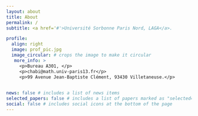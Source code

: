 ```yaml
---
layout: about
title: About
permalink: /
subtitle: <a href='#'>Université Sorbonne Paris Nord, LAGA</a>. 

profile:
  align: right
  image: prof_pic.jpg
  image_circular: # crops the image to make it circular
   more_info: >
     <p>Bureau A301, </p>
     <p>chabi@math.univ-paris13.fr</p>
     <p>99 Avenue Jean-Baptiste Clément, 93430 Villetaneuse.</p>
     

news: false # includes a list of news items
selected_papers: false # includes a list of papers marked as "selected={true}"
social: false # includes social icons at the bottom of the page
---
```


